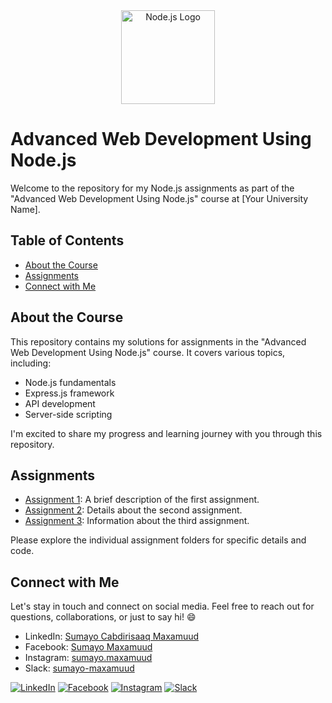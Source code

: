 <!-- Add a Node.js Logo Image -->
<div align="center">
  <img src="https://nodejs.org/static/images/logos/nodejs-new-pantone-black.png" width="150" alt="Node.js Logo">
</div>

# Advanced Web Development Using Node.js

Welcome to the repository for my Node.js assignments as part of the "Advanced Web Development Using Node.js" course at [Your University Name].

## Table of Contents

- [About the Course](#about-the-course)
- [Assignments](#assignments)
- [Connect with Me](#connect-with-me)

## About the Course

This repository contains my solutions for assignments in the "Advanced Web Development Using Node.js" course. It covers various topics, including:

- Node.js fundamentals
- Express.js framework
- API development
- Server-side scripting

I'm excited to share my progress and learning journey with you through this repository.

## Assignments

- [Assignment 1](assignment1/): A brief description of the first assignment.
- [Assignment 2](assignment2/): Details about the second assignment.
- [Assignment 3](assignment3/): Information about the third assignment.

Please explore the individual assignment folders for specific details and code.

## Connect with Me

Let's stay in touch and connect on social media. Feel free to reach out for questions, collaborations, or just to say hi! 😄

- LinkedIn: [Sumayo Cabdirisaaq Maxamuud](https://www.linkedin.com/in/sumayo-maxamuud/)
- Facebook: [Sumayo Maxamuud](https://www.facebook.com/sumayo.maxamuud/)
- Instagram: [sumayo.maxamuud](https://www.instagram.com/sumayo.maxamuud/)
- Slack: [sumayo-maxamuud](https://slack.com/sumayo-maxamuud/)

[![LinkedIn](https://img.icons8.com/color/48/000000/linkedin.png)](https://www.linkedin.com/in/sumayo-maxamuud/)
[![Facebook](https://img.icons8.com/color/48/000000/facebook.png)](https://www.facebook.com/sumayo.maxamuud/)
[![Instagram](https://img.icons8.com/color/48/000000/instagram.png)](https://www.instagram.com/sumayo.maxamuud/)
[![Slack](https://img.icons8.com/color/48/000000/slack.png)](https://slack.com/sumayo-maxamuud/)
